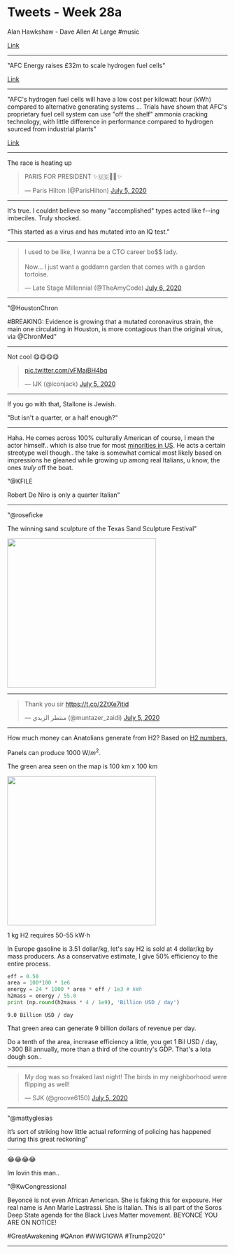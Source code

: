 # Tweets - Week 28a


Alan Hawkshaw - Dave Allen At Large \#music

[Link](https://youtu.be/U4vTwJCOlMg?t=7)

---

"AFC Energy raises £32m to scale hydrogen fuel cells"

[Link](https://theenergyst.com/afc-energy-raises-32m-to-scale-hydrogen-fuel-cells/)

---

"AFC's hydrogen fuel cells will have a low cost per kilowatt hour
(kWh) compared to alternative generating systems ...  Trials have
shown that AFC's proprietary fuel cell system can use "off the shelf"
ammonia cracking technology, with little difference in performance
compared to hydrogen sourced from industrial plants"

[Link](https://www.proactiveinvestors.com/companies/news/211982/afc-energy-tapped-into-growth-of-hydrogen-fuel-use-211982.html)

---

The race is heating up

<blockquote class="twitter-tweet"><p lang="en" dir="ltr">PARIS FOR PRESIDENT ✨🇺🇸👸🏼✨</p>&mdash; Paris Hilton (@ParisHilton) <a href="https://twitter.com/ParisHilton/status/1279615467674406918?ref_src=twsrc%5Etfw">July 5, 2020</a></blockquote> <script async src="https://platform.twitter.com/widgets.js" charset="utf-8"></script>

---

It's true. I couldnt believe so many "accomplished" types acted like
f--ing imbeciles. Truly shocked. 

“This started as a virus and has mutated into an IQ test.”

---

<blockquote class="twitter-tweet"><p lang="en" dir="ltr">I used to be like, I wanna be a CTO career bo$$ lady.<br><br>Now... I just want a goddamn garden that comes with a garden tortoise.</p>&mdash; Late Stage Millennial (@TheAmyCode) <a href="https://twitter.com/TheAmyCode/status/1279935655863136257?ref_src=twsrc%5Etfw">July 6, 2020</a></blockquote> <script async src="https://platform.twitter.com/widgets.js" charset="utf-8"></script>

---

"@HoustonChron

\#BREAKING: Evidence is growing that a mutated coronavirus strain, the
main one circulating in Houston, is more contagious than the original
virus, via @ChronMed"

---

Not cool 😋😋😋😋

<blockquote class="twitter-tweet"><p lang="und" dir="ltr"><a href="https://t.co/vFMaiBH4bq">pic.twitter.com/vFMaiBH4bq</a></p>&mdash; IJK (@iconjack) <a href="https://twitter.com/iconjack/status/1279848318886174721?ref_src=twsrc%5Etfw">July 5, 2020</a></blockquote> <script async src="https://platform.twitter.com/widgets.js" charset="utf-8"></script>

---

If you go with that, Stallone is Jewish.

"But isn't a quarter, or a half enough?"

---

Haha. He comes across 100% culturally American of course, I mean the
actor himself.. which is also true for most [minorities in
US](../../2019/11/faux-ambassadors.md). He acts a certain streotype
well though.. the take is somewhat comical most likely based on
impressions he gleaned while growing up among real Italians, u know,
the ones *truly* off the boat.

"@KFILE

Robert De Niro is only a quarter Italian"

---

"@roseficke

The winning sand sculpture of the Texas Sand Sculpture Festival"

<img width="340" src="https://pbs.twimg.com/media/EcBpOboVAAEYSi4?format=jpg&name=small"/>

---

<blockquote class="twitter-tweet"><p lang="en" dir="ltr">Thank you sir <a href="https://t.co/2ZtXe7itid">https://t.co/2ZtXe7itid</a></p>&mdash; منتظر الزيدي (@muntazer_zaidi) <a href="https://twitter.com/muntazer_zaidi/status/1279636306931433473?ref_src=twsrc%5Etfw">July 5, 2020</a></blockquote> <script async src="https://platform.twitter.com/widgets.js" charset="utf-8"></script>

---

How much money can Anatolians generate from H2? Based on [H2 numbers](../../2020/07/h2-numbers.md),

Panels can produce 1000 W/$m^2$. 

The green area seen on the map is 100 km x 100 km

<img width="340" src="https://pbs.twimg.com/media/EcO9kb1X0AAzdEp?format=png&name=small"/>

1 kg H2 requires 50–55 kW⋅h

In Europe gasoline is 3.51 dollar/kg, let's say H2 is sold at 4
dollar/kg by mass producers. As a conservative estimate, I give 50%
efficiency to the entire process.

```python
eff = 0.50
area = 100*100 * 1e6
energy = 24 * 1000 * area * eff / 1e3 # kWh
h2mass = energy / 55.0
print (np.round(h2mass * 4 / 1e9), 'Billion USD / day')
```

```text
9.0 Billion USD / day
```

That green area can generate 9 billion dollars of revenue per day.

Do a tenth of the area, increase efficiency a little, you get 1 Bil
USD / day, >300 Bil annually, more than a third of the country's
GDP. That's a lota dough son.. 

---

<blockquote class="twitter-tweet"><p lang="en" dir="ltr">My dog was so freaked last night! The birds in my neighborhood were flipping as well!</p>&mdash; SJK (@groove6150) <a href="https://twitter.com/groove6150/status/1279765451048988673?ref_src=twsrc%5Etfw">July 5, 2020</a></blockquote> <script async src="https://platform.twitter.com/widgets.js" charset="utf-8"></script>

---

"@mattyglesias

It’s sort of striking how little actual reforming of policing has
happened during this great reckoning"

---


😂😂😂😂

Im lovin this man.. 

"@KwCongressional

Beyoncé is not even African American. She is faking this for
exposure. Her real name is Ann Marie Lastrassi. She is Italian. This
is all part of the Soros Deep State agenda for the Black Lives Matter
movement. BEYONCÉ YOU ARE ON NOTICE!

\#GreatAwakening \#QAnon \#WWG1GWA \#Trump2020"

---